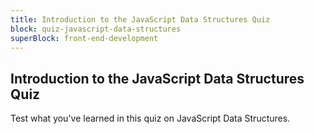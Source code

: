 ```yaml
---
title: Introduction to the JavaScript Data Structures Quiz
block: quiz-javascript-data-structures
superBlock: front-end-development
---
```


## Introduction to the JavaScript Data Structures Quiz

Test what you've learned in this quiz on JavaScript Data Structures.
